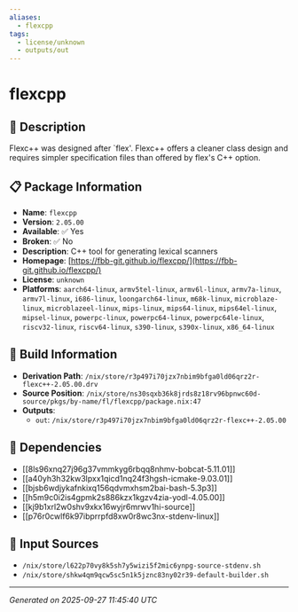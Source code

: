 ```yaml
---
aliases:
  - flexcpp
tags:
  - license/unknown
  - outputs/out
---
```


# flexcpp

## 📝 Description

Flexc++ was designed after `flex'. Flexc++ offers a cleaner class design
and requires simpler specification files than offered by flex's C++
option.


## 📋 Package Information

- **Name**: `flexcpp`
- **Version**: `2.05.00`
- **Available**: ✅ Yes
- **Broken**: ✅ No
- **Description**: C++ tool for generating lexical scanners
- **Homepage**: [https://fbb-git.github.io/flexcpp/](https://fbb-git.github.io/flexcpp/)
- **License**: `unknown`
- **Platforms**: `aarch64-linux`, `armv5tel-linux`, `armv6l-linux`, `armv7a-linux`, `armv7l-linux`, `i686-linux`, `loongarch64-linux`, `m68k-linux`, `microblaze-linux`, `microblazeel-linux`, `mips-linux`, `mips64-linux`, `mips64el-linux`, `mipsel-linux`, `powerpc-linux`, `powerpc64-linux`, `powerpc64le-linux`, `riscv32-linux`, `riscv64-linux`, `s390-linux`, `s390x-linux`, `x86_64-linux`

## 🔧 Build Information

- **Derivation Path**: `/nix/store/r3p497i70jzx7nbim9bfga0ld06qrz2r-flexc++-2.05.00.drv`
- **Source Position**: `/nix/store/ns30sqxb36k8jrds8z18rv96bpnwc60d-source/pkgs/by-name/fl/flexcpp/package.nix:47`
- **Outputs**:
  - `out`:  `/nix/store/r3p497i70jzx7nbim9bfga0ld06qrz2r-flexc++-2.05.00`

## 🔗 Dependencies

- [[8ls96xnq27j96g37vmmkyg6rbqq8nhmv-bobcat-5.11.01]]
- [[a40yh3h32kw3lpxx1qicd1nq24f3hgsh-icmake-9.03.01]]
- [[bjsb6wdjykafnkixq156qdvmxhsm2bai-bash-5.3p3]]
- [[h5m9c0i2is4gpmk2s886kzx1kgzv4zia-yodl-4.05.00]]
- [[kj9b1xrl2w0shv9xkx16wyjr6mrwv1hi-source]]
- [[p76r0cwlf6k97ibprrpfd8xw0r8wc3nx-stdenv-linux]]

## 📁 Input Sources

- `/nix/store/l622p70vy8k5sh7y5wizi5f2mic6ynpg-source-stdenv.sh`
- `/nix/store/shkw4qm9qcw5sc5n1k5jznc83ny02r39-default-builder.sh`

---
*Generated on 2025-09-27 11:45:40 UTC*
